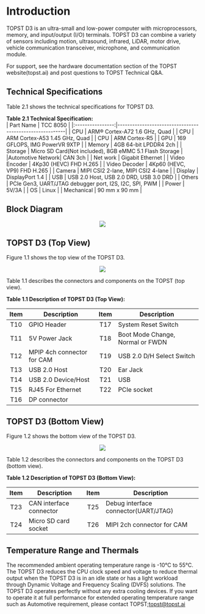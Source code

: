 <h1>
  Introduction
</h1>


TOPST D3 is an ultra-small and low-power computer with microprocessors, memory, and input/output (I/O) terminals. TOPST D3 can combine a variety of sensors including motion, ultrasound, infrared, LiDAR, motor drive, vehicle communication transceiver, microphone, and communication module.  

For support, see the hardware documentation section of the TOPST website(topst.ai) and post questions to TOPST Technical Q&A.  

## Technical Specifications  

Table 2.1 shows the technical specifications for TOPST D3.  

**Table 2.1 Technical Specification:**  
| Part Name        | TCC 8050                                                |
|:----------------:|---------------------------------------------------------|
| CPU              | ARM® Cortex-A72 1.6 GHz, Quad                           |
| CPU              | ARM Cortex-A53 1.45 GHz, Quad                           |
| CPU              | ARM Cortex-R5                                           |
| GPU              | 169 GFLOPS, IMG PowerVR 9XTP                            |
| Memory           | 4GB 64-bit LPDDR4 2ch                                   |
| Storage          | Micro SD Card(Not included), 8GB eMMC 5.1 Flash Storage |
|Automotive Network| CAN 3ch                                                 |
| Net work         | Gigabit Ethernet                                        |
| Video Encoder    | 4Kp30 (HEVC) FHD H.265                                  |
| Video Decoder    | 4Kp60 (HEVC, VP9) FHD H.265                             |
| Camera           | MIPI CSI2 2-lane, MIPI CSI2 4-lane                      |
| Display          | DisplayPort 1.4                                         |
| USB              | USB 2.0 Host, USB 2.0 DRD, USB 3.0 DRD                  |
| Others           | PCIe Gen3, UART/JTAG debugger port, I2S, I2C, SPI, PWM  |
| Power            | 5V/3A                                                   |
| OS               | Linux                                                   |
| Mechanical       | 90 mm x 90 mm                                           |


## Block Diagram  
<p align="center"><img src="https://github.com/Topst-Dev/Documentation/assets/161264431/8bb0ccd7-be82-4818-8750-2045e7bd35b3"></p>



## TOPST D3 (Top View)  

Figure 1.1 shows the top view of the TOPST D3.  
<p align="center"><img src="https://github.com/Topst-Dev/Documentation/assets/161264431/3383a4f4-e9bf-4739-972d-39ed326397b9"></p>  

Table 1.1 describes the connectors and components on the TOPST (top view).  

**Table 1.1 Description of TOPST D3 (Top View):**  

| Item | Description                | Item | Description                      |
|:----:|----------------------------|:----:|----------------------------------|
| T10  | GPIO Header                | T17  | System Reset Switch              |
| T11  | 5V Power Jack              | T18  | Boot Mode Change, Normal or FWDN |
| T12  | MPIP 4ch connector for CAM | T19  | USB 2.0 D/H Select Switch        |
| T13  | USB 2.0 Host               | T20  | Ear Jack                         |
| T14  | USB 2.0 Device/Host        | T21  | USB                              |
| T15  | RJ45 For Ethernet          | T22  | PCIe socket                      |
| T16  | DP connector               |      |                                  |  


## TOPST D3 (Bottom View)  

Figure 1.2 shows the bottom view of the TOPST D3.  
<p align="center"><img src="https://github.com/Topst-Dev/Documentation/assets/161264431/254ebfea-b7dc-4abe-b0c9-1988474a1a78"></p>  

Table 1.2 describes the connectors and components on the TOPST D3 (bottom view).  

**Table 1.2 Description of TOPST D3 (Bottom View):**  

| Item | Description                | Item | Description                         |
|:----:|----------------------------|:----:|-------------------------------------|
| T23  | CAN interface connector    | T25  | Debug interface connector(UART/JTAG)|
| T24  | Micro SD card socket       | T26  | MIPI 2ch connector for CAM          |  

## Temperature Range and Thermals  
The recommended ambient operating temperature range is -10°C to 55°C.   
The TOPST D3 reduces the CPU clock speed and voltage to reduce thermal output when the TOPST D3 is in an idle state or has a light workload through Dynamic Voltage and Frequency Scaling (DVFS) solutions. The TOPST D3 operates perfectly without any extra cooling devices. If you want to operate it at full performance for extended operating temperature range such as Automotive requirement, please contact TOPST;topst@topst.ai
